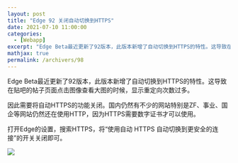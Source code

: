 ```yaml
---
layout: post
title: "Edge 92 关闭自动切换到HTTPS"
date: 2021-07-10 11:00:00
categories: 
  - [Webapp]
excerpt: "Edge Beta最近更新了92版本，此版本新增了自动切换到HTTPS的特性。这导致在贴吧的帖子页面点击图像查看大图的时候，显示重定向次数过多。因此需要将自动HTTPS的功能关闭。国内仍然有不少的网站特别是ZF、事业、国企等网站仍然还在使用HTTP，因为HTTPS需要数字证书才可以使用。"
mathjax: true
permalink: /archivers/98
---
```


Edge Beta最近更新了92版本，此版本新增了自动切换到HTTPS的特性。这导致在贴吧的帖子页面点击图像查看大图的时候，显示重定向次数过多。

因此需要将自动HTTPS的功能关闭。国内仍然有不少的网站特别是ZF、事业、国企等网站仍然还在使用HTTP，因为HTTPS需要数字证书才可以使用。

打开Edge的设置，搜索HTTPS，将“使用自动 HTTPS 自动切换到更安全的连接”的开关关闭即可。

![](https://img-blog.csdnimg.cn/20210710104447120.jpeg)
